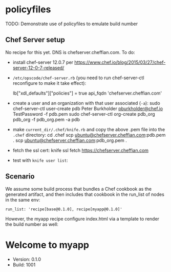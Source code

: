 # policyfiles

TODO: Demonstrate use of policyfiles to emulate build number

## Chef Server setup

No recipe for this yet. DNS is chefserver.cheffian.com. To do:

- install chef-server 12.0.7 per https://www.chef.io/blog/2015/03/27/chef-server-12-0-7-released/
- `/etc/opscode/chef-server.rb` (you need to run chef-server-ctl reconfigure to make it take effect):

    lb["xdl_defaults"]["policies"] = true
    api_fqdn 'chefserver.cheffian.com'

- create a user and an organization with that user associated (`-a`):
    sudo chef-server-ctl user-create pdb Peter Burkholder pburkholder@chef.io TestPassword -f pdb.pem
    sudo chef-server-ctl org-create pdb_org pdb_org -f pdb_org.pem -a pdb
- make `current_dir/.chef/knife.rb` and copy the above .pem file into the `.chef` directory:
    cd .chef
    scp ubuntu@chefserver.cheffian.com:pdb.pem .
    scp ubuntu@chefserver.cheffian.com:pdb_org.pem .
- fetch the ssl cert:
    knife ssl fetch https://chefserver.cheffian.com
- test with `knife user list`:


## Scenario

We assume some build process that bundles a Chef cookbook as the generated artifact, and then includes that cookbook in the run_list of nodes in the same env:

    run_list: 'recipe[base@0.1.0], recipe[myapp@0.1.0]'

However, the myapp recipe configure index.html via a template to render the build number as well:

   <h1>Welcome to myapp</h1>
   <ul>
     <li>Version: 0.1.0</li>
     <li>Build: 1001</li>
   </ul>

